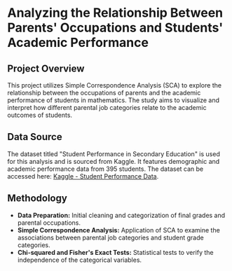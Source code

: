 # Analyzing the Relationship Between Parents' Occupations and Students' Academic Performance

## Project Overview
This project utilizes Simple Correspondence Analysis (SCA) to explore the relationship between the occupations of parents and the academic performance of students in mathematics. The study aims to visualize and interpret how different parental job categories relate to the academic outcomes of students.

## Data Source
The dataset titled "Student Performance in Secondary Education" is used for this analysis and is sourced from Kaggle. It features demographic and academic performance data from 395 students. The dataset can be accessed here: [Kaggle - Student Performance Data](https://www.kaggle.com/datasets/henryshan/student-performance-prediction).

## Methodology
- **Data Preparation:** Initial cleaning and categorization of final grades and parental occupations.
- **Simple Correspondence Analysis:** Application of SCA to examine the associations between parental job categories and student grade categories.
- **Chi-squared and Fisher's Exact Tests:** Statistical tests to verify the independence of the categorical variables.
